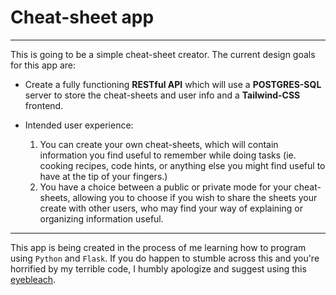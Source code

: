 # Cheat-sheet app

_____________________________

This is going to be a simple cheat-sheet creator. The current design goals for this app are:

- Create a fully functioning **RESTful API** which will use a **POSTGRES-SQL** server to store the cheat-sheets and user info and a **Tailwind-CSS** frontend.
- Intended user experience: 

	 1. You can create your own cheat-sheets, which will contain information you find useful to remember while doing tasks (ie. cooking recipes, code hints, or anything else you might find useful to have at the tip of your fingers.)
	 2. You have a choice between a public or private mode for your cheat-sheets, allowing you to choose if you wish to share the sheets your create with other users, who may find your way of explaining or organizing information useful.

____________________

This app is being created in the process of me learning how to program using `Python` and `Flask`. If you do happen to stumble across this and you're horrified by my terrible code, I humbly apologize and suggest using this [eyebleach](https://www.youtube.com/watch?v=Tcx6YyXvvRI).

